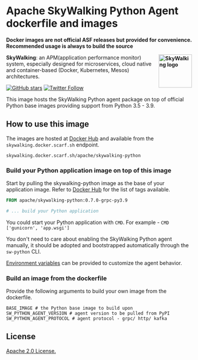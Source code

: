 # Apache SkyWalking Python Agent dockerfile and images

**Docker images are not official ASF releases but provided for convenience. Recommended usage is always to build the
source**

**<img src="http://skywalking.apache.org/assets/logo.svg" alt="SkyWalking logo" height="90px" align="right" />**

**SkyWalking**: an APM(application performance monitor) system, especially designed for microservices, cloud native and
container-based (Docker, Kubernetes, Mesos) architectures.

[![GitHub stars](https://img.shields.io/github/stars/apache/skywalking.svg?style=for-the-badge&label=Stars&logo=github)](https://github.com/apache/skywalking)
[![Twitter Follow](https://img.shields.io/twitter/follow/asfskywalking.svg?style=for-the-badge&label=Follow&logo=twitter)](https://twitter.com/AsfSkyWalking)

This image hosts the SkyWalking Python agent package on top of official Python base images providing support from 
Python 3.5 - 3.9.

## How to use this image

The images are hosted at [Docker Hub](https://hub.docker.com/r/apache/skywalking-python) and available from the `skywalking.docker.scarf.sh` endpoint.

`skywalking.docker.scarf.sh/apache/skywalking-python`

### Build your Python application image on top of this image

Start by pulling the skywalking-python image as the base of your application image.
Refer to [Docker Hub](https://hub.docker.com/r/apache/skywalking-python) for the list of tags available.

```dockerfile
FROM apache/skywalking-python:0.7.0-grpc-py3.9

# ... build your Python application
```

You could start your Python application with `CMD`. For example - `CMD ['gunicorn', 'app.wsgi']` 

You don't need to care about enabling the SkyWalking Python agent manually, 
it should be adopted and bootstrapped automatically through the `sw-python` CLI.

[Environment variables](../docs/en/setup/EnvVars.md) can be provided to customize the agent behavior.

### Build an image from the dockerfile 

Provide the following arguments to build your own image from the dockerfile.

```text
BASE_IMAGE # the Python base image to build upon
SW_PYTHON_AGENT_VERSION # agent version to be pulled from PyPI
SW_PYTHON_AGENT_PROTOCOL # agent protocol - grpc/ http/ kafka
```

## License

[Apache 2.0 License.](/LICENSE)
